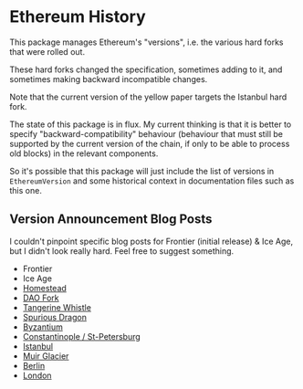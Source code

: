 # Ethereum History

This package manages Ethereum's "versions", i.e. the various hard forks that were rolled out.

These hard forks changed the specification, sometimes adding to it, and sometimes making backward
incompatible changes.

Note that the current version of the yellow paper targets the Istanbul hard fork.

The state of this package is in flux. My current thinking is that it is better to specify
"backward-compatibility" behaviour (behaviour that must still be supported by the current version
of the chain, if only to be able to process old blocks) in the relevant components.

So it's possible that this package will just include the list of versions in `EthereumVersion`
and some historical context in documentation files such as this one.

## Version Announcement Blog Posts

I couldn't pinpoint specific blog posts for Frontier (initial release) & Ice Age, but I didn't
look really hard. Feel free to suggest something.

- Frontier
- Ice Age  
- [Homestead](https://blog.ethereum.org/2016/02/29/homestead-release/)
- [DAO Fork](https://blog.ethereum.org/2016/07/20/hard-fork-completed/)
- [Tangerine Whistle](https://blog.ethereum.org/2016/10/18/faq-upcoming-ethereum-hard-fork/)  
- [Spurious Dragon](https://blog.ethereum.org/2016/11/18/hard-fork-no-4-spurious-dragon/)
- [Byzantium](https://blog.ethereum.org/2017/10/12/byzantium-hf-announcement/)
- [Constantinople / St-Petersburg](https://blog.ethereum.org/2019/02/22/ethereum-constantinople-st-petersburg-upgrade-announcement/)
- [Istanbul](https://blog.ethereum.org/2019/11/20/ethereum-istanbul-upgrade-announcement/)
- [Muir Glacier](https://blog.ethereum.org/2019/12/23/ethereum-muir-glacier-upgrade-announcement/)  
- [Berlin](https://blog.ethereum.org/2021/03/08/ethereum-berlin-upgrade-announcement/)
- [London](https://blog.ethereum.org/2021/07/15/london-mainnet-announcement/)
